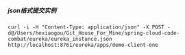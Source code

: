 ##### json格式提交实例
```properties
curl -i -H "Content-Type: application/json" -X POST -d@/Users/hexiaogou/Git_House_For_Mine/spring-cloud-code-combat/eureka/eureka_instance.json http://localhost:8761/eureka/apps/demo-client-one
```
